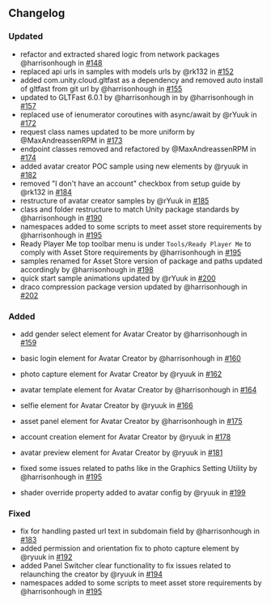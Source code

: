 
## Changelog

### Updated
- refactor and extracted shared logic from network packages @harrisonhough in [#148](https://github.com/readyplayerme/rpm-unity-sdk-core/pull/148)
- replaced api urls in samples with models urls by @rk132 in [#152](https://github.com/readyplayerme/rpm-unity-sdk-core/pull/152)
- added com.unity.cloud.gltfast as a dependency and removed auto install of gltfast from git url by @harrisonhough in [#155](https://github.com/readyplayerme/rpm-unity-sdk-core/pull/155)
- updated to GLTFast 6.0.1 by @harrisonhough in by @harrisonhough in [#157](https://github.com/readyplayerme/rpm-unity-sdk-core/pull/157)
- replaced use of ienumerator coroutines with async/await by @rYuuk in [#172](https://github.com/readyplayerme/rpm-unity-sdk-core/pull/172)
- request class names updated to be more uniform by @MaxAndreassenRPM in [#173](https://github.com/readyplayerme/rpm-unity-sdk-core/pull/173)
- endpoint classes removed and refactored by @MaxAndreassenRPM in [#174](https://github.com/readyplayerme/rpm-unity-sdk-core/pull/174)
- added avatar creator POC sample using new elements by @ryuuk in [#182](https://github.com/readyplayerme/rpm-unity-sdk-core/pull/182)
- removed "I don't have an account" checkbox from setup guide by @rk132 in [#184](https://github.com/readyplayerme/rpm-unity-sdk-core/pull/184)
- restructure of avatar creator samples by @rYuuk in [#185](https://github.com/readyplayerme/rpm-unity-sdk-core/pull/185)
- class and folder restructure to match Unity package standards by @harrisonhough in [#190](https://github.com/readyplayerme/rpm-unity-sdk-core/pull/190)
- namespaces added to some scripts to meet asset store requirements by @harrisonhough in [#195](https://github.com/readyplayerme/rpm-unity-sdk-core/pull/195)
- Ready Player Me top toolbar menu is under `Tools/Ready Player Me` to comply with Asset Store requirements by @harrisonhough in [#195](https://github.com/readyplayerme/rpm-unity-sdk-core/pull/195)
- samples renamed for Asset Store version of package and paths updated accordingly by @harrisonhough in [#198](https://github.com/readyplayerme/rpm-unity-sdk-core/pull/198)
- quick start sample animations updated by @rYuuk in [#200](https://github.com/readyplayerme/rpm-unity-sdk-core/pull/200)
- draco compression package version updated by @harrisonhough in [#202](https://github.com/readyplayerme/rpm-unity-sdk-core/pull/202)

### Added
- add gender select element for Avatar Creator by @harrisonhough in [#159](https://github.com/readyplayerme/rpm-unity-sdk-core/pull/159)
- basic login element for Avatar Creator by @harrisonhough in [#160](https://github.com/readyplayerme/rpm-unity-sdk-core/pull/160)
- photo capture element for Avatar Creator by @ryuuk in [#162](https://github.com/readyplayerme/rpm-unity-sdk-core/pull/162)
- avatar template element for Avatar Creator by @harrisonhough in [#164](https://github.com/readyplayerme/rpm-unity-sdk-core/pull/164)
- selfie element for Avatar Creator by @ryuuk in [#166](https://github.com/readyplayerme/rpm-unity-sdk-core/pull/166)
- asset panel element for Avatar Creator by @harrisonhough in [#175](https://github.com/readyplayerme/rpm-unity-sdk-core/pull/175)
- account creation element for Avatar Creator by @ryuuk in [#178](https://github.com/readyplayerme/rpm-unity-sdk-core/pull/178)
- avatar preview element for Avatar Creator by @ryuuk in [#181](https://github.com/readyplayerme/rpm-unity-sdk-core/pull/181)

- fixed some issues related to paths like in the Graphics Setting Utility by @harrisonhough in [#195](https://github.com/readyplayerme/rpm-unity-sdk-core/pull/195)
- shader override property added to avatar config by @ryuuk in [#199](https://github.com/readyplayerme/rpm-unity-sdk-core/pull/199)

### Fixed
- fix for handling pasted url text in subdomain field by @harrisonhough in [#183](https://github.com/readyplayerme/rpm-unity-sdk-core/pull/183)
- added permission and orientation fix to photo capture element by @ryuuk in [#192](https://github.com/readyplayerme/rpm-unity-sdk-core/pull/192)
- added Panel Switcher clear functionality to fix issues related to relaunching the creator by @ryuuk in [#194](https://github.com/readyplayerme/rpm-unity-sdk-core/pull/194)
- namespaces added to some scripts to meet asset store requirements by @harrisonhough in [#195](https://github.com/readyplayerme/rpm-unity-sdk-core/pull/195)
